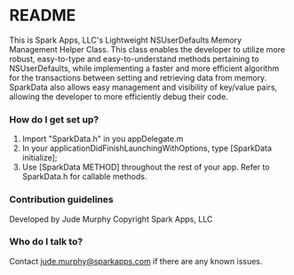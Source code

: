# README #

This is Spark Apps, LLC's Lightweight NSUserDefaults Memory Management Helper Class. This class enables the developer to utilize more robust, easy-to-type and easy-to-understand methods pertaining to NSUserDefaults, while implementing a faster and more efficient algorithm for the transactions between setting and retrieving data from memory. SparkData also allows easy management and visibility of key/value pairs, allowing the developer to more efficiently debug their code.

### How do I get set up? ###

1. Import "SparkData.h" in you appDelegate.m
2. In your applicationDidFinishLaunchingWithOptions, type [SparkData initialize];
3. Use [SparkData METHOD] throughout the rest of your app. Refer to SparkData.h for callable methods.

### Contribution guidelines ###

Developed by Jude Murphy
Copyright Spark Apps, LLC

### Who do I talk to? ###

Contact jude.murphy@sparkapps.com if there are any known issues.